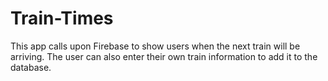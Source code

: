# Train-Times

This app calls upon Firebase to show users when the next train will be arriving. The user can also enter their own train information to add it to the database. 
